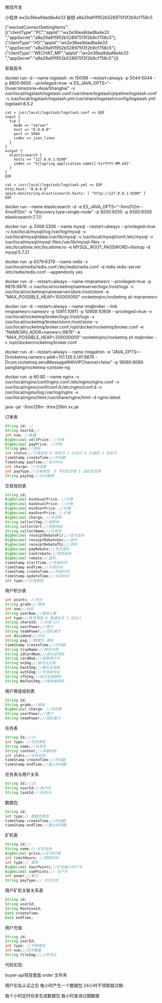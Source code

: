 微信开发

小程序 wx2e36ea9dad8a4e33 秘钥 a8a29a91f952b528975f3f2b9cf758c5

{"wechatConnectSettingItems":[{"clientType":"PC","appId":"wx2e36ea9dad8a4e33 ","appSecret":"a8a29a91f952b528975f3f2b9cf758c5"},{"clientType":"H5","appId":"wx2e36ea9dad8a4e33 ","appSecret":"a8a29a91f952b528975f3f2b9cf758c5"},{"clientType":"WECHAT_MP","appId":"wx2e36ea9dad8a4e33 ","appSecret":"a8a29a91f952b528975f3f2b9cf758c5"}]}

安装指令

docker run -d --name logstash -m 1500M --restart=always -p 5044:5044 -p 9600:9600 --privileged=true -e ES_JAVA_OPTS="-Duser.timezone=Asia/Shanghai" -v /usr/local/logstash/logstash.conf:/usr/share/logstash/pipeline/logstash.conf -v /usr/local/logstash/logstash.yml:/usr/share/logstash/config/logstash.yml logstash:8.5.2

```
cat > /usr/local/logstash/logstash.conf << EOF
input {
  tcp {
    mode => "server"
    host => "0.0.0.0"
    port => 5044
    codec => json_lines
  }
}
output {
  elasticsearch {
    hosts => "127.0.0.1:9200"
    index => "%{[spring.application.name]}-%{+YYYY.MM.dd}"
  }
}
EOF
```

```
cat > /usr/local/logstash/logstash.yml << EOF
http.host: "0.0.0.0"
xpack.monitoring.elasticsearch.hosts: [ "http://127.0.0.1:9200" ]
EOF
```



docker run --name elasticsearch -d -e ES_JAVA_OPTS="-Xms512m -Xmx912m" -e "discovery.type=single-node" -p 9200:9200 -p 9300:9300 elasticsearch:7.7.0

docker run -p 3306:3306 --name mysql --restart=always --privileged=true -v /usr/local/mysql/log:/var/log/mysql -v /usr/local/mysql/data:/var/lib/mysql -v /usr/local/mysql/conf:/etc/mysql -v /usr/local/mysql/mysql-files:/var/lib/mysql-files -v /etc/localtime:/etc/localtime:ro -e MYSQL_ROOT_PASSWORD=lilishop -d mysql:5.7.21



docker run -p 6379:6379 --name redis -v /usr/local/redis/redis.conf:/etc/redis/redis.conf -d redis redis-server /etc/redis/redis.conf --appendonly yes



docker run -d --restart=always --name rmqnamesrv --privileged=true -p 9876:9876  -v /usr/local/rocketmq/nameserver/logs:/root/logs -v /usr/local/rocketmq/nameserver/store:/root/store -e "MAX_POSSIBLE_HEAP=100000000" rocketmqinc/rocketmq sh mqnamesrv



docker run -d --restart=always --name rmqbroker --link rmqnamesrv:namesrv -p 10911:10911 -p 10909:10909 --privileged=true -v /usr/local/rocketmq/broker/logs:/root/logs -v /usr/local/rocketmq/broker/store:/root/store -v /usr/local/rocketmq/broker.conf:/opt/docker/rocketmq/broker.conf -e "NAMESRV_ADDR=namesrv:9876" -e "MAX_POSSIBLE_HEAP=200000000" rocketmqinc/rocketmq sh mqbroker -c /opt/docker/rocketmq/broker.conf

docker run -d --restart=always --name rmqadmin -e "JAVA_OPTS=-Drocketmq.namesrv.addr=101.126.5.141:9876 -Dcom.rocketmq.sendMessageWithVIPChannel=false" -p 18080:8080 pangliang/rocketmq-console-ng



 docker run -p 80:80 --name nginx -v /usr/local/nginx/conf/nginx.conf:/etc/nginx/nginx.conf -v /usr/local/nginx/conf/conf.d:/etc/nginx/conf.d -v /usr/local/nginx/log:/var/log/nginx -v /usr/local/nginx/html:/usr/share/nginx/html -d nginx:latest



java -jar -Xms128m -Xmx256m xx.jar



订单表

```java
String id; //
String UserId;//
int num; //数量
BigDecimal sellPrice; //价格
BigDecimal payPrice; //价格
String pms;//密码
int status;//订单状态 0 待支付 1 已支付 2 已退回 3 待支付
timeStamp createTime;//时间戳
TimeStamp payTime;//支付时间
int charge; //手续费
int payType;//订单类型  0 平价区交易 1 溢价区交易
String payImg;//支付截图
```

交易规则表

```java
String id;
BigDecimal minUsualPrice; //价格
BigDecimal maxUsualPrice; //价格
BigDecimal minOverPrice; //价格
BigDecimal maxOverPrice; //价格
BigDecimal charge; //手续费
String collectImg;//收款码
String collectUrl;//收款地址
String collectName;//交易所
BigDecimal receiptRebateFir;//收币返利
BigDecimal receiptRebateSec;//返利
BigDecimal receiptRebateThi;//返利
BigDecimal payRebate;//充币返利
BigDecimal Cashrebate;//提现返利	
BigDecimal rebate;//返利	
timeStamp startTime;//开始时间
timeStamp endTime;//关闭时间
timeStamp createTime;//开始时间
timeStamp updateTime;//关闭时间
int type;//交易类型

```

用户积分表

```java
int points; //积分
String grade;//等级
int num;//钻石
String userNum;//推荐人数
int type;//账号类型 0 普通会员 1:合伙人
String shareId; //分享人Id
String userPower;//算力
String teamPower;//团队算力
int dividend;//分红
String pag;//数据包 道具
timeStamp createTime;//时间戳
String trueName;//真实内容
String idCardNum;//身份证号码
String cardNum;//收款银行卡
String onImg;//身份证正面
String backImg;//身份证背面
String authImg;//手持身份证
String zfbImg;//支付宝收款码
String WeChatImg;//微信收款码
```

用户等级规则表

```java
String Id;
String grade;//等级
BigDecimal charge; //手续费
String userPower;//算力
String teamPower;//团队算力
```

任务表

```java
String Id;//id
int type; //任务类型
String name;//任务名
String content;//详细内容
int stats;//任务状态
timeStamp createTime;//时间戳
timeStamp endTime;//截止时间戳
```

任务表与用户关系

```java
String Id;//id
String userId;//用户ID
String taskId;//任务Id
```

数据包

```java
String id;
int type;// 数据包类型
timeStamp createTime;//时间戳
timeStamp endTime;//截止时间戳
```

矿机表

```java
String id;//
String name;// 矿机名称
BigDecimal price;//矿机价格
int limitHours; //限制时间
int type;// 类型
BigDecimal hourPoints;//矿机每小时产币
BigDecimal sumPoints;// 总产币
int power;//算力
String payType;// 支付方式
```

用户矿机关联关系表

```java
String id;
String userId;
String MachineId;
Date createTime;
Date endTime;
```

用户充值

```java
String id;
String userId;
int type; //币种类型
int num;//充币数量
String fileImg;//上传凭证
```



代码实现:

buyer-api项目里面 order 文件夹



用户实名认证之后 每小时产生一个数据包 24小时不领取就过期:

每个小时定时任务生成数据包 每小时查询过期数据
